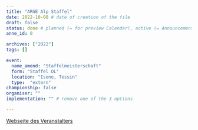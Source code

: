 ```yaml
---
title: "ARGE Alp Staffel"
date: 2022-10-08 # date of creation of the file
draft: false
status: done # planned (= for preview Calendar), active (= Announcement...), done (=Results...)
anne_id: 0

archives: ["2022"]
tags: []

event:
  name_amend: "Staffelmeisterschaft"
  form: "Staffel OL"
  location: "Isone, Tessin"
  type:  "extern"
championship: false
organiser: ""
implementation: "" # remove one of the 3 options

---
```


[Webseite des Veranstalters](https://www4.ti.ch/index.php?id=129436)
